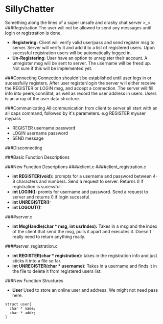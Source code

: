 # SillyChatter
Something along the lines of a super unsafe and crashy chat server >_&lt;
###Registration
The user will not be allowed to send any messages until login or registration is done. 
- **Registering:** Client will verify valid user/pass and send register msg to server. Server will verify it and add it to a list of registered users. Upon sucessful registration users will be automatically logged in.
- **Un-Registering:** User have an option to unregister their account. A unregister msg will be sent to server. The username will be freed up. Not sure if this will be implemented yet.

###Connecting
Connection shouldn't be established until user logs in or sucessfully registers. After user register/login the server will either receive the REGISTER or LOGIN msg, and accept a connection. The server will fill info into peers,connStat, as well as record the user address in users. Users is an array of the user data structure.

###Communicating
All communication from client to server all start with an all caps command, followed by it's parameters.
e.g REGISTER myuser mypass
- REGISTER username password
- LOGIN username password
- SEND message

###Disconnecting


###Basic Function Descriptions


###New Function Descriptions
####client.c
####client_registration.c
- **int REGISTER(void):** prompts for a username and password between 4-8 characters and numbers. Send a request to server. Returns 0 if registration is sucessful. 
- **int LOGIN():** promts for username and password. Send a request to server and returns 0 if login sucessful.
- **int UNREGISTER():**
- **int LOGOUT():**

####server.c
- **int MsgHandle(char * msg, int usrIndex):** Takes in a msg and the index of the client that send the msg, pulls it apart and executes it. Doesn't really need to return anything really.

####server_registration.c
- **int REGISTER(char * registration):** takes in the registration info and just sticks it into a file so far.
- **int UNREGISTER(char * username):** Takes in a username and finds it in the file to delete it from registered users list.


###New Function Structures
- **User** Used to store an online user and address. We might not need pass here.
```
struct user{
  char * name;
  char * addr;
}
```

